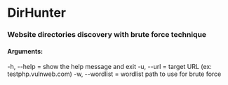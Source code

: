 # DirHunter
### Website directories discovery with brute force technique

#### Arguments:

  -h, --help = show the help message and exit
  -u, --url = target URL (ex: testphp.vulnweb.com)
  -w, --wordlist = wordlist path to use for brute force
